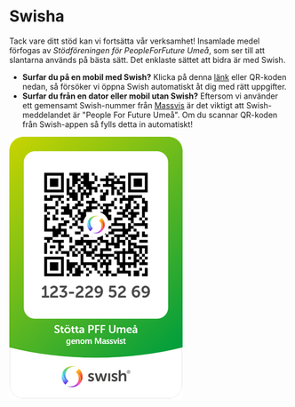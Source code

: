 <h1>Swisha</h1>
Tack vare ditt stöd kan vi fortsätta vår verksamhet! Insamlade medel förfogas av <i>Stödföreningen för PeopleForFuture Umeå</i>, som ser till att slantarna används på bästa sätt. Det enklaste sättet att bidra är med Swish.

- <b>Surfar du på en mobil med Swish?</b> Klicka på denna <a href="{{ '/swish_open' | relative_url }}">länk</a> eller QR-koden nedan, så försöker vi öppna Swish automatiskt åt dig med rätt uppgifter.
- <b>Surfar du från en dator eller mobil utan Swish?</b> Eftersom vi använder ett gemensamt Swish-nummer från <a href="https://www.massvis.se" target="_blank">Massvis</a> är det viktigt att Swish-meddelandet är "People For Future Umeå". Om du scannar QR-koden från Swish-appen så fylls detta in automatiskt!

<a href="{{ '/swish_open' | relative_url }}">
  <img class="image" src="/assets/swish-QR-xs.png">
</a>
